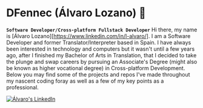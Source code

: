 # DFennec (Álvaro Lozano) 👋

**`Software Developer/Cross-platform Fullstack Developer`**
Hi there, my name is [Álvaro Lozano][https://www.linkedin.com/in/l-alvaro/]. I am a Software Developer and former Translator/Interpreter based in Spain. I have always been interested in technology and computers but it wasn't until a few years ago, after I finished my Bachelor of Arts in Translation, that I decided to take the plunge and swap careers by pursuing an Associate's Degree (might also be known as higher vocational degree) in Cross-platform Development. Below you may find some of the projects and repos I've made throughout my nascent coding foray as well as a few of my key points as a professional.
<p>
  <a href="https://www.linkedin.com/in/l-alvaro/">
    <img src="https://img.shields.io/badge/-LinkedIn-0A66C2?style=flat&logo=LinkedIn&logoColor=white" alt="Álvaro's LinkedIn">
  </a>
</p>
<!--custom-badge-blue.svg?logo=paintbrush&logoColor=white
**DFennec/DFennec** is a ✨ _special_ ✨ repository because its `README.md` (this file) appears on your GitHub profile.

Here are some ideas to get you started:

- 🔭 I’m currently working on ...
- 🌱 I’m currently learning ...
- 👯 I’m looking to collaborate on ...
- 🤔 I’m looking for help with ...
- 💬 Ask me about ...
- 📫 How to reach me: ...
- 😄 Pronouns: ...
- ⚡ Fun fact: ...
-->
